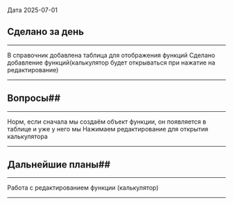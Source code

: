 
Дата 2025-07-01

## Сделано за день ##
------------------------------------------------------------------------
В справочник добавлена таблица для отображения функций
Сделано добавление функций(калькулятор будет открываться при нажатие на редактирование)
___________________________________________________________
## Вопросы##
------------------------------------------------------------------------
Норм, если сначала мы создаём объект функции, он появляется в таблице и уже у него мы Нажимаем редактирование для открытия калькулятора
________________________________________________________________________
## Дальнейшие планы##
------------------------------------------------------------------------
Работа с редактированием функции (калькулятор)
________________________________________________________________________





